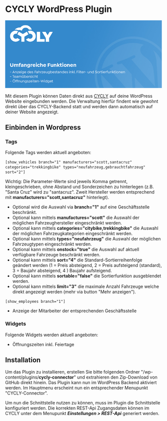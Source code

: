 # CYCLY WordPress Plugin
![cycly logo](./tpl/cycly-header.jpg)

Mit diesem Plugin können Daten direkt aus [CYCLY](https://cycly.ch/) auf deine WordPress Website eingebunden werden. Die Verwaltung hierfür findent wie gewohnt direkt über das CYCLY-Backend statt und werden dann automatisch auf deiner Website angezeigt. 

## Einbinden in Wordpress
### Tags
Folgende Tags werden aktuell angeboten:

```
[show_vehicles branch="1" manufacturers="scott,santacruz" categories="trekkingbike" types="neufahrzeug,gebrauchtfahrzeug" sort="2"]
```
Wichtig: Die Parameter-Werte sind jeweils Komma getrennt, kleingeschrieben, ohne Abstand und Sonderzeichen zu hinterlegen (z.B. "Santa Cruz" wird zu "santacruz". Zweit Hersteller werden entsprechend mit **manufacturers="scott,santacruz"** hinterlegt).
* Optional wird die Auswahl via **branch="1"** auf eine Geschäftsstelle beschränkt.
* Optional kann mittels **manufactures="scott"** die Auswahl der möglichen Fahrzeughersteller eingeschränkt werden. 
* Optional kann mittels **categories="citybike,trekkingbike"** die Auswahl der möglichen Fahrzeugkategorien eingeschränkt werden.
* Optional kann mittels **types="neufahrzeug"** die Auswahl der möglichen Fahrzeugtypen eingeschränkt werden.
* Optional kann mittels **onstock="true"** die Auswahl auf aktuell verfügbare Fahrzeuge beschränkt werden.
* Optional kann mittels **sort="4"** die Standard-Sortierreihenfolge geändert werden (1 = Preis absteigend, 2 = Preis aufsteigend (standard), 3 = Baujahr absteigend, 4 ) Baujahr aufsteigend.
* Optional kann mittels **sortable="false"** die Sortierfunktion ausgeblendet werden.
* Optional kann mittels **limit="3"** die maximale Anzahl Fahrzeuge welche direkt angezeigt werden (mehr via button "Mehr anzeigen").

```
[show_employees branch="1"]
```
* Anzeige der Mitarbeiter der entsprechenden Geschäftsstelle

### Widgets
Folgende Widgets werden aktuell angeboten:
* Öffnungszeiten inkl. Feiertage

## Installation

Um das Plugin zu installieren, erstellen Sie bitte folgenden Ordner "/wp-content/plugins/**cycly-connector**" und extrahieren den Zip-Download von GitHub direkt hinein. Das Plugin kann nun im WordPress Backend aktiviert werden. Im Hauptmenu erscheint nun ein entsprechender Menupunkt "CYCLY-Connector".

Um nun die Schnittstelle nutzen zu können, muss im Plugin die Schnittstelle konfiguriert werden. Die korrekten REST-Api Zugangsdaten können im CYCLY unter dem Menupunkt ***Einstellungen > REST-Api*** generiert werden.

